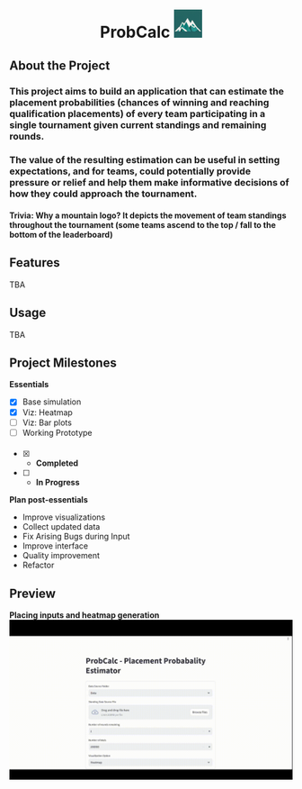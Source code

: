# <p style="text-align: center;">ProbCalc <img src="https://github.com/ggako/probCalc/blob/main/images/mountain_icon.png?raw=true" width="50" height="50"> </p> 
## About the Project
### This project aims to build an application that can estimate the placement probabilities (chances of winning and reaching qualification placements) of every team participating in a single tournament given current standings and remaining rounds. 

### The value of the resulting estimation can be useful in setting expectations, and for teams, could potentially provide pressure or relief and help them make informative decisions of how they could approach the tournament.

#### Trivia: Why a mountain logo? It depicts the movement of team standings throughout the tournament (some teams ascend to the top / fall to the bottom of the leaderboard)

## Features
TBA

## Usage
TBA

## Project Milestones
**Essentials**
- [x] Base simulation
- [x] Viz: Heatmap
- [ ] Viz: Bar plots
- [ ] Working Prototype
####
- [x] - **Completed**
- [ ] - **In Progress**

**Plan post-essentials**
- Improve visualizations
- Collect updated data
- Fix Arising Bugs during Input
- Improve interface
- Quality improvement
- Refactor

## Preview
**Placing inputs and heatmap generation**
![Alt Text](https://github.com/ggako/probCalc/blob/main/images/demo.gif?raw=true)




